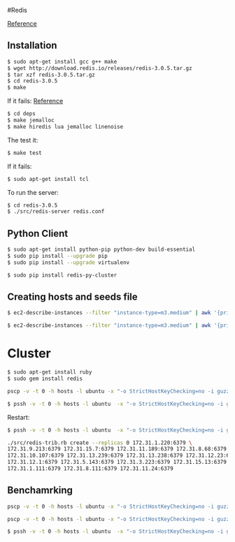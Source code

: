 #Redis

[Reference](http://redis.io/topics/cluster-tutorial)

## Installation

```bash
$ sudo apt-get install gcc g++ make
$ wget http://download.redis.io/releases/redis-3.0.5.tar.gz
$ tar xzf redis-3.0.5.tar.gz
$ cd redis-3.0.5
$ make
```

If it fails: [Reference](http://iamjavakid.blogspot.com/2015/04/install-redis-300-in-ubuntu-14042-server.html)
```bash
$ cd deps
$ make jemalloc
$ make hiredis lua jemalloc linenoise
```

The test it:
```bash
$ make test
```

If it fails:

```bash
$ sudo apt-get install tcl
```

To run the server:

```bash
$ cd redis-3.0.5
$ ./src/redis-server redis.conf
```

## Python Client

```bash
$ sudo apt-get install python-pip python-dev build-essential
$ sudo pip install --upgrade pip
$ sudo pip install --upgrade virtualenv

$ sudo pip install redis-py-cluster
```

## Creating hosts and seeds file

```bash
$ ec2-describe-instances --filter "instance-type=m3.medium" | awk '{print $2}' | grep "52\." > hosts

$ ec2-describe-instances --filter "instance-type=m3.medium" | awk '{print $2}' | grep "172\." > cluster
```

# Cluster

```bash
$ sudo apt-get install ruby
$ sudo gem install redis
```

```bash
pscp -v -t 0 -h hosts -l ubuntu -x "-o StrictHostKeyChecking=no -i guzz-macbook.pem" redis.conf /home/ubuntu/redis-3.0.5/
```

```bash
$ pssh -v -t 0 -h hosts -l ubuntu  -x "-o StrictHostKeyChecking=no -i guzz-macbook.pem" -P './redis-3.0.5/src/redis-server redis-3.0.5/redis.conf &'
```

Restart:
```bash
$ pssh -v -t 0 -h hosts -l ubuntu  -x "-o StrictHostKeyChecking=no -i guzz-macbook.pem" -P 'sudo reboot'
```

``` bash
./src/redis-trib.rb create --replicas 0 172.31.1.220:6379 \
172.31.9.213:6379 172.31.15.7:6379 172.31.11.189:6379 172.31.8.68:6379 \
172.31.10.107:6379 172.31.13.239:6379 172.31.13.238:6379 172.31.12.23:6379 \
172.31.12.1:6379 172.31.5.143:6379 172.31.3.223:6379 172.31.15.13:6379 \
172.31.1.111:6379 172.31.8.111:6379 172.31.11.24:6379
```

## Benchamrking

```bash
pscp -v -t 0 -h hosts -l ubuntu -x "-o StrictHostKeyChecking=no -i guzz-macbook.pem" cluster /home/ubuntu

pscp -v -t 0 -h hosts -l ubuntu -x "-o StrictHostKeyChecking=no -i guzz-macbook.pem" bench.py /home/ubuntu

$ pssh -v -t 0 -h hosts -l ubuntu  -x "-o StrictHostKeyChecking=no -i guzz-macbook.pem" -P 'python bench.py 100000'
```
